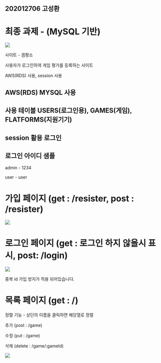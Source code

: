 ## 202012706 고성환

# 최종 과제 - (MySQL 기반)

<img src='https://user-images.githubusercontent.com/39910963/86020250-a40b8080-ba62-11ea-95ef-e37d8bc5cee1.jpg'>

사이트 - 겜평소

사용자가 로그인하여 게임 평가를 등록하는 사이트

AWS(RDS) 사용, session 사용

## AWS(RDS) MYSQL 사용

## 사용 테이블 USERS(로그인용), GAMES(게임), FLATFORMS(지원기기)

## session 활용 로그인

## 로그인 아이디 샘플

admin - 1234

user - user


# 가입 페이지 (get : /resister, post : /resister)

<img src='https://user-images.githubusercontent.com/39910963/86020247-a40b8080-ba62-11ea-8dcb-f61e623c7e4c.jpg'>


# 로그인 페이지 (get : 로그인 하지 않을시 표시, post: /login)

<img src='https://user-images.githubusercontent.com/39910963/86020245-a372ea00-ba62-11ea-92e9-0ba9d6b7e5f7.jpg'>

중복 id 가입 방지가 적용 되어있습니다.

# 목록 페이지 (get : /)

정렬 기능 - 상단의 이름을 클릭하면 해당열로 정렬

추가 (post : /game)

수정 (put : /game)

삭제 (delete : /game/:gameId)

<img src='https://user-images.githubusercontent.com/39910963/86020250-a40b8080-ba62-11ea-95ef-e37d8bc5cee1.jpg'>
